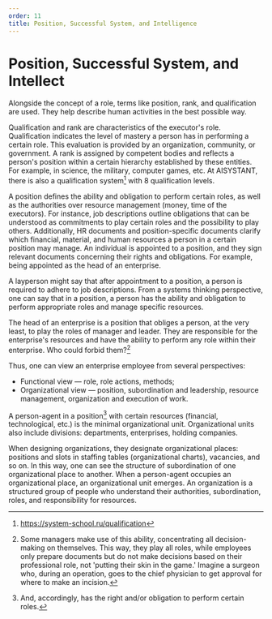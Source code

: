 ```yaml
---
order: 11
title: Position, Successful System, and Intelligence
---
```


# Position, Successful System, and Intellect

Alongside the concept of a role, terms like position, rank, and qualification are used. They help describe human activities in the best possible way.

Qualification and rank are characteristics of the executor's role. Qualification indicates the level of mastery a person has in performing a certain role. This evaluation is provided by an organization, community, or government. A rank is assigned by competent bodies and reflects a person's position within a certain hierarchy established by these entities. For example, in science, the military, computer games, etc. At AISYSTANT, there is also a qualification system[^1] with 8 qualification levels.

A position defines the ability and obligation to perform certain roles, as well as the authorities over resource management (money, time of the executors). For instance, job descriptions outline obligations that can be understood as commitments to play certain roles and the possibility to play others. Additionally, HR documents and position-specific documents clarify which financial, material, and human resources a person in a certain position may manage. An individual is appointed to a position, and they sign relevant documents concerning their rights and obligations. For example, being appointed as the head of an enterprise.

A layperson might say that after appointment to a position, a person is required to adhere to job descriptions. From a systems thinking perspective, one can say that in a position, a person has the ability and obligation to perform appropriate roles and manage specific resources.

The head of an enterprise is a position that obliges a person, at the very least, to play the roles of manager and leader. They are responsible for the enterprise's resources and have the ability to perform any role within their enterprise. Who could forbid them?[^2]

Thus, one can view an enterprise employee from several perspectives:

* Functional view — role, role actions, methods;
* Organizational view — position, subordination and leadership, resource management, organization and execution of work.

A person-agent in a position[^3] with certain resources (financial, technological, etc.) is the minimal organizational unit. Organizational units also include divisions: departments, enterprises, holding companies.

When designing organizations, they designate organizational places: positions and slots in staffing tables (organizational charts), vacancies, and so on. In this way, one can see the structure of subordination of one organizational place to another. When a person-agent occupies an organizational place, an organizational unit emerges. An organization is a structured group of people who understand their authorities, subordination, roles, and responsibility for resources.

[^1]: <https://system-school.ru/qualification>
[^2]: Some managers make use of this ability, concentrating all decision-making on themselves. This way, they play all roles, while employees only prepare documents but do not make decisions based on their professional role, not 'putting their skin in the game.' Imagine a surgeon who, during an operation, goes to the chief physician to get approval for where to make an incision.
[^3]: And, accordingly, has the right and/or obligation to perform certain roles.